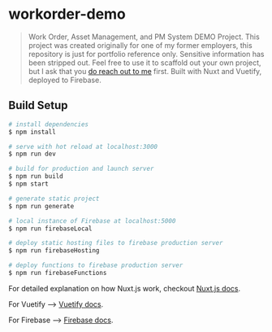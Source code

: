 # workorder-demo

> Work Order, Asset Management, and PM System DEMO Project. This project was created originally for one of my former employers, this repository is just for portfolio reference only. Sensitive information has been stripped out. Feel free to use it to scaffold out your own project, but I ask that you [do reach out to me](https://markgreen.io/contact) first.  Built with Nuxt and Vuetify, deployed to Firebase.

## Build Setup

``` bash
# install dependencies
$ npm install

# serve with hot reload at localhost:3000
$ npm run dev

# build for production and launch server
$ npm run build
$ npm start

# generate static project
$ npm run generate

# local instance of Firebase at localhost:5000
$ npm run firebaseLocal

# deploy static hosting files to firebase production server
$ npm run firebaseHosting

# deploy functions to firebase production server
$ npm run firebaseFunctions
```

For detailed explanation on how Nuxt.js work, checkout [Nuxt.js docs](https://nuxtjs.org).

For Vuetify --> [Vuetify docs](https://vuetifyjs.com/en/).

For Firebase --> [Firebase docs](https://firebase.google.com/docs/web/setup).
